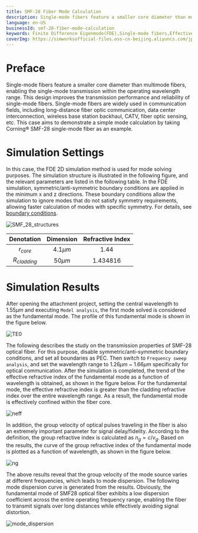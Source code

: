 ```yaml
---
title: SMF-28 Fiber Mode Calculation
description: Single-mode fibers feature a smaller core diameter than multimode fibers, enabling the single-mode transmission within the operating wavelength range. This design improves the transmission performance and reliability of single-mode fibers. Single-mode fibers are widely used in communication fields, including long-distance fiber optic communication, data center interconnection, wireless base station backhaul, CATV, fiber optic sensing, etc. This case aims to demonstrate a simple mode calculation by taking SMF-28 single-mode fiber as an example.
language: en-US
businessId: smf-28-fiber-mode-calculation
keywords: Finite Difference Eigenmode(FDE),Single-mode fibers,Effective refractive index
coverImg: https://simworksofficial-files.oss-cn-beijing.aliyuncs.com/jpg/SMF_28_structures_20240119151057A054.jpg
---
```


# Preface

Single-mode fibers feature a smaller core diameter than multimode fibers, enabling the single-mode transmission within the operating wavelength range. This design improves the transmission performance and reliability of single-mode fibers. Single-mode fibers are widely used in communication fields, including long-distance fiber optic communication, data center interconnection, wireless base station backhaul, CATV, fiber optic sensing, etc. This case aims to demonstrate a simple mode calculation by taking Corning® SMF-28 single-mode fiber as an example.

# Simulation Settings

In this case, the FDE 2D simulation method is used for mode solving purposes. The simulation structure is illustrated in the following figure, and the relevant parameters are listed in the following table. In the FDE simulation, symmetric/anti-symmetric boundary conditions are applied in the minimum x and z directions. These boundary conditions allow the simulation to ignore modes that do not satisfy symmetry requirements, allowing faster calculation of modes with specific symmetry. For details, see [boundary conditions](/localhost/knowledge-base/User-Manual_boundary-condition-settings).

![SMF_28_structures](https://simworksofficial-files.oss-cn-beijing.aliyuncs.com/mdfile/resources/img/SMF_28_structures.png)

|   Denotation   | Dimension  | Refractive Index |
| :------------: | :--------: | :--------------: |
|   $r_{core}$   | 4.1$\mu m$ |       1.44       |
| $R_{cladding}$ | 50$\mu m$  |     1.434816     |

# Simulation Results

After opening the attachment project, setting the central wavelength to $1.55\mu m$ and executing `Model analysis`, the first mode solved is considered as the fundamental mode. The profile of this fundamental mode is shown in the figure below.

![TE0](https://simworksofficial-files.oss-cn-beijing.aliyuncs.com/mdfile/resources/img/SMF_28_FDE_mode_solver_TE0.png)

The following describes the study on the transmission properties of SMF-28 optical fiber. For this purpose, disable symmetric/anti-symmetric boundary conditions, and set all boundaries as PEC. Then switch to `Frequency sweep analysis`, and set the wavelength range to $1.26\mu m$ ~ $1.66\mu m$ specifically for optical communication. After the simulation is completed, the trend of the effective refractive index of the fundamental mode as a function of wavelength is obtained, as shown in the figure below. For the fundamental mode, the effective refractive index is greater than the cladding refractive index over the entire wavelength range. As a result, the fundamental mode is effectively confined within the fiber core.

![neff](https://simworksofficial-files.oss-cn-beijing.aliyuncs.com/mdfile/resources/img/SMF_28_FDE_analysis_neff.png)

In addition, the group velocity of optical pulses traveling in the fiber is also an extremely important parameter for signal delay/fidelity. According to the definition, the group refractive index is calculated as $n_g=c/v_g$. Based on the results, the curve of the group refractive index of the fundamental mode is plotted as a function of wavelength, as shown in the figure below.

![ng](https://simworksofficial-files.oss-cn-beijing.aliyuncs.com/mdfile/resources/img/SMF_28_FDE_analysis_ng.png)

The above results reveal that the group velocity of the mode source varies at different frequencies, which leads to mode dispersion. The following mode dispersion curve is generated from the results. Obviously, the fundamental mode of SMF28 optical fiber exhibits a low dispersion coefficient across the entire operating frequency range, enabling the fiber to transmit signals over long distances while effectively avoiding signal distortion.

![mode_dispersion](https://simworksofficial-files.oss-cn-beijing.aliyuncs.com/mdfile/resources/img/SMF_28_FDE_analysis_mode_dispersion.png)
